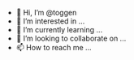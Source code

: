 - 👋 Hi, I’m @toggen
- 👀 I’m interested in ...
- 🌱 I’m currently learning ...
- 💞️ I’m looking to collaborate on ...
- 📫 How to reach me ...

<!---
toggen/toggen is a ✨ special ✨ repository because its `README.md` (this file) appears on your GitHub profile.
You can click the Preview link to take a look at your changes.
--->
